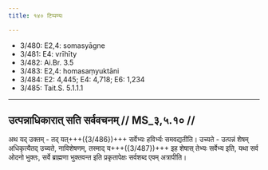 ```yaml
---
title: १४० टिप्पण्यः

---
```

- 3/480: E2,4: somasyāgne
- 3/481: E4: vrīhīty
- 3/482: Ai.Br. 3.5
- 3/483: E2,4: homasaṃyuktāni
- 3/484: E2: 4,445; E4: 4,718; E6: 1,234
- 3/485: Tait.S. 5.1.1.1

____________________________________________


## उत्पन्नाधिकारात् सति सर्ववचनम् // MS_३,५.१० //

अथ यद् उक्तम् - तद् यत्+++({3/486})+++ सर्वेभ्यः हविर्भ्यः समवद्यतीति। उच्यते - उत्पन्नं शेषम् अधिकृत्यैतद् उच्यते, नाविशेषणम्, तस्माद् य+++({3/487})+++ इह शेषास् तेभ्यः सर्वेभ्य इति, यथा सर्व ओदनो भुक्तः, सर्वे ब्राह्मणा भुक्तवन्त इति प्रकृतापेक्षः सर्वशब्द एवम् अत्रापीति।